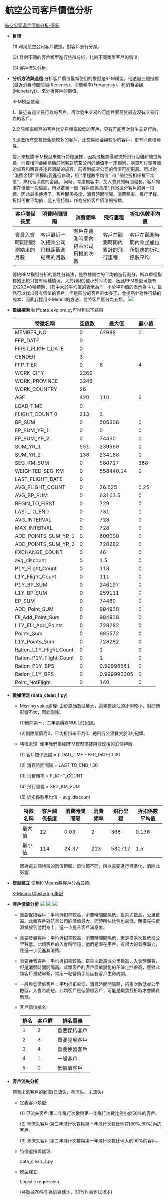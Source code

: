 # 航空公司客戶價值分析
  [航空公司客戶價值分析-筆記](https://hackmd.io/s/BJfBU-kUN)

* **目標:**

    (1) 利用航空公司客戶數據，對客戶進行分類。
    
    (2) 針對不同的客戶類型進行特徵分析，比較不同類型客戶的價值。
    
    (3) 客戶流失分析。

* **分析方法與過程**
    分析客戶價值最常使用的模型是RFM模型，他透過三個指標(最近消費時間間隔(Recency)、消費頻率(Frequency)、和消費金額(Monetary))，來分析客戶的價值。
    
    RFM模型意義:
    
    1、最近有過交易行為的客戶，再次發生交易的可能性要高於最近沒有交易行為的客戶。
    
    2.交易頻率較高的客戶比交易頻率較低的客戶，更有可能再次發生交易行為。
    
    3.過去所有交易總金額較多的客戶，比交易總金額較少的客戶，更有消費積極性。
    
    接下來根據RFM模型來進行特徵選擇，因為飛機票價取決於飛行距離和艙位等級，消費相同金額票價的旅客對航空公司的價值不一定相同，購買短程頭等艙的旅客和購買長途經濟艙的旅客，前者對航空公司的價值可能更高。所以對 "消費金額" 建模時要進行修改，用 "里程數平均值" 和 "艙位折扣係數平均值"，來代替消費的金額。
    同時，考慮旅客中，加入會員的時間越長，客戶的潛在價值一般越高，所以定義一個 "客戶關係長度",作爲區分客戶的另一指標。因此最後使用了，客戶關係長度、消費時間間隔、消費頻率、飛行里程、折扣係數平均值，這五個特徵，作為分析客戶價值的指標。
    

  | 客戶關係長度 | 消費時間間隔 | 消費頻率 | 飛行里程 | 折扣係數平均值 |
  | -------- | -------- | -------- | -------- | -------- |
  | 會員入會時間到觀測結束的月數 | 客戶最近一次搭乘公司飛機距觀測結束的月數 | 客戶在觀測時間內搭乘公司飛機的次數 | 客戶在觀測時間內累計的飛行里程 | 客戶在觀測時間內乘坐艙位所對應的折扣係數平均 |


  傳統RFM模型分析的屬性分箱法，是依據屬性的平均值進行劃分，所以單個指標的比較只會有兩種情況，大於(等於)或小於平均值，因此RFM模型可能有2X2X2=8種類別，(其中大於平均值的表示為↑，小於平均值的表示為 ↓)。雖然可以找出最有價值的客戶，但是區分的客戶群太多了，會提高針對性行銷的成本，因此我採用K-Means的方法，並將客戶區分為五類。
  ![](https://i.imgur.com/X6pEPOH.jpg)


* **數據探索**
    執行data_explore.py可得到以下結果

	|特徵名稱| 空值数 | 最大值 | 最小值 |
    |------|-------|------|------|
    |MEMBER_NO |0|62988	|1|
    |FFP_DATE	|0	||
    |FIRST_FLIGHT_DATE|	0 ||	
    |GENDER	|3		||
    |FFP_TIER|	0|	6|	4|
    |WORK_CITY	|2269|||		
    |WORK_PROVINCE|	3248||		
    |WORK_COUNTRY|	26	||	
    |AGE	|420	| 110| 6|
    |LOAD_TIME	|0	|||	
    |FLIGHT_COUNT	0	|213| 2|
    |BP_SUM|	0|	505308|	0|
    |EP_SUM_YR_1|	0|	0	|0|
    |EP_SUM_YR_2|	0	|74460	|0|
    |SUM_YR_1|	551|	239560|	0|
    |SUM_YR_2|	138|	234188|	0|
    |SEG_KM_SUM	|0	|580717|	368|
    |WEIGHTED_SEG_KM|	0|	558440.14|0|
    |LAST_FLIGHT_DATE|	0	|||	
    |AVG_FLIGHT_COUNT|	0	|26.625|0.25|
    |AVG_BP_SUM|	0|	63163.5|	0|
    |BEGIN_TO_FIRST|	0|	729|	0|
    |LAST_TO_END|	0|	731|	1|
    |AVG_INTERVAL|	0|	728|	0|
    |MAX_INTERVAL|	0|	728|	0|
    |ADD_POINTS_SUM_YR_1|	0|	600000|	0|
    |ADD_POINTS_SUM_YR_2|	0|	728282|	0|
    |EXCHANGE_COUNT	|0	|46|	0|
    |avg_discount	|0	|1.5|	0|
    |P1Y_Flight_Count	|0|	118|	0|
    |L1Y_Flight_Count	|0	|111|	0|
    |P1Y_BP_SUM	|0	|246197	|0|
    |L1Y_BP_SUM	|0	|259111	|0|
    |EP_SUM	|0	|74460	|0|
    |ADD_Point_SUM	|0	|984938	|0|
    |Eli_Add_Point_Sum	|0	|984938	|0|
    |L1Y_ELi_Add_Points	|0	|728282	|0|
    |Points_Sum	|0	|985572	|0|
    |L1Y_Points_Sum	|0	|728282	|0|
    |Ration_L1Y_Flight_Count|0	|1	|0|
    |Ration_P1Y_Flight_Count|0	|1	|0|
    |Ration_P1Y_BPS	|0	|0.99998861	|0|
    |Ration_L1Y_BPS	|0	|0.999993205|0|
    |Point_NotFlight|0	|140	|0|
    

* **數據清洗 (data_clean_1.py)**
    - Missing value處理:
    由於原始數據量大，這類數據佔的比例較小，對問題影響不大，因此刪除。
    
      (1)刪除第一、二年票價為NULL的紀錄。

      (2)刪除票價為0、平均折扣率不為0、總飛行公里數大於0的紀錄。
    
    - 特徵處理:
    使用我們根據RFM模型選擇與修改後的五個特徵
    
      (1) 客戶關係長度 = (LOAD_TIME - FFP_DATE) / 30

      (2) 消費時間間隔	= LAST_TO_END / 30

      (3) 消費頻率 = FLIGHT_COUNT

      (4) 飛行里程 = SEG_KM_SUM

      (5) 折扣係數平均值 = avg_discount
    

       |特徵名稱|客戶關係長度|消費時間間隔|消費頻率|飛行里程|折扣係數平均值|
       |---|---|---|---|---|---|
       |最大值| 12| 0.03| 2| 368| 0.136|
       |最小值|114|24.37|213|580717|1.5|

       因為這五個特徵的數值範圍、單位都不同，所以需要進行標準化，消除此影響。
    
* **模型建立**
    使用K-Means將客戶分為五類。
    
    [K-Means Clustering 筆記](https://hackmd.io/s/BJ0YbDAD4)
    
* **客戶價值分析**
![](https://i.imgur.com/LxOxhbW.jpg)
![](https://i.imgur.com/7OMFqUp.jpg)
![](https://i.imgur.com/EA4CtM7.jpg)

    - 重要保持客戶：平均折扣率較高，消費時間間隔低，搭乘次數高，公里數高。此類客戶對航空公司的價值最大，同時所佔比例也最低，應優先把資源投放到他們身上，進一步提升客戶滿意度。

    - 重要發展客戶：平均折扣率較高，消費時間間隔低，但是搭乘次數低或公里數低。此類客戶的入會時間短，他們是潛在用戶，有很大的發展潛力，應進一步促進其消費。

    - 重要挽留客戶：平均折扣率較高、搭乘次數高或公里數高，入會時間長，但是消費時間間隔高。此類客戶的客戶價值變化的不確定性很高，應對此類客戶重點聯繫，常用一點營銷手段延長客戶生命周期。

    - 一般與低價值客戶：平均折扣率低，消費時間間隔高，搭乘次數低或公里數低，入會時間短。此類客戶是低價值客戶，可能是機票打折時才會購買航班。

    - 客戶價值排名
    
        |排名|客戶群|排名意義|
        |---|---|---|
        |1 |2 |重要保持客戶|
        |2 |3 |重要發展客戶|
        |3 |4 |重要挽留客戶|
        |4 |1 |一般客戶|
        |5 |0 |低價值客戶|

* **客戶流失分析**

  預測未來客戶的狀況(已流失、準流失、未流失)

   - 定義客戶類型:
    
     (1) 已流失客戶:第二年飛行次數與第一年飛行次數比例小於50%的客戶。

     (2) 準流失客戶:第二年飛行次數與第一年飛行次數比例在[50%,90%)內的客戶。

     (3) 未流失客戶:第二年飛行次數與第一年飛行次數比例大於90%的客戶。
    
   - 特徵選擇與處理:
    
      data_clean_2.py
      
   - 模型建立:
    
        Logistic regression
        
        (將數據70%作為訓練樣本，30%作為測試樣本)




